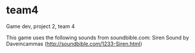 # team4
Game dev, project 2, team 4

This game uses the following sounds from soundbible.com:
Siren Sound by Daveincammas (http://soundbible.com/1233-Siren.html)